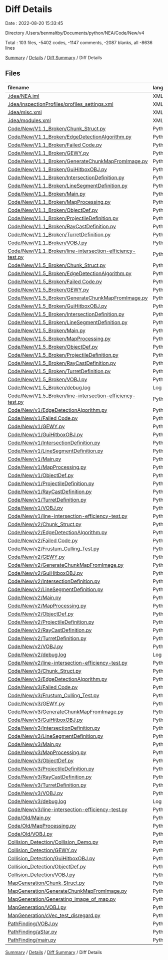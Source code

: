 # Diff Details

Date : 2022-08-20 15:33:45

Directory /Users/benmaltby/Documents/python/NEA/Code/New/v4

Total : 103 files,  -5402 codes, -1147 comments, -2087 blanks, all -8636 lines

[Summary](results.md) / [Details](details.md) / [Diff Summary](diff.md) / Diff Details

## Files
| filename | language | code | comment | blank | total |
| :--- | :--- | ---: | ---: | ---: | ---: |
| [.idea/NEA.iml](/.idea/NEA.iml) | XML | -12 | 0 | 0 | -12 |
| [.idea/inspectionProfiles/profiles_settings.xml](/.idea/inspectionProfiles/profiles_settings.xml) | XML | -6 | 0 | 0 | -6 |
| [.idea/misc.xml](/.idea/misc.xml) | XML | -4 | 0 | 0 | -4 |
| [.idea/modules.xml](/.idea/modules.xml) | XML | -8 | 0 | 0 | -8 |
| [Code/New/V1.1_Broken/Chunk_Struct.py](/Code/New/V1.1_Broken/Chunk_Struct.py) | Python | -33 | -18 | -19 | -70 |
| [Code/New/V1.1_Broken/EdgeDetectionAlgorithm.py](/Code/New/V1.1_Broken/EdgeDetectionAlgorithm.py) | Python | -67 | -5 | -28 | -100 |
| [Code/New/V1.1_Broken/Failed Code.py](/Code/New/V1.1_Broken/Failed%20Code.py) | Python | 0 | -77 | -8 | -85 |
| [Code/New/V1.1_Broken/GEWY.py](/Code/New/V1.1_Broken/GEWY.py) | Python | -267 | -17 | -89 | -373 |
| [Code/New/V1.1_Broken/GenerateChunkMapFromImage.py](/Code/New/V1.1_Broken/GenerateChunkMapFromImage.py) | Python | -30 | 0 | -18 | -48 |
| [Code/New/V1.1_Broken/GuiHitboxOBJ.py](/Code/New/V1.1_Broken/GuiHitboxOBJ.py) | Python | -10 | -1 | -2 | -13 |
| [Code/New/V1.1_Broken/IntersectionDefinition.py](/Code/New/V1.1_Broken/IntersectionDefinition.py) | Python | -14 | 0 | -4 | -18 |
| [Code/New/V1.1_Broken/LineSegmentDefinition.py](/Code/New/V1.1_Broken/LineSegmentDefinition.py) | Python | -56 | 0 | -11 | -67 |
| [Code/New/V1.1_Broken/Main.py](/Code/New/V1.1_Broken/Main.py) | Python | -94 | -18 | -28 | -140 |
| [Code/New/V1.1_Broken/MapProcessing.py](/Code/New/V1.1_Broken/MapProcessing.py) | Python | -88 | -21 | -22 | -131 |
| [Code/New/V1.1_Broken/ObjectDef.py](/Code/New/V1.1_Broken/ObjectDef.py) | Python | -8 | 0 | -3 | -11 |
| [Code/New/V1.1_Broken/ProjectileDefinition.py](/Code/New/V1.1_Broken/ProjectileDefinition.py) | Python | -10 | 0 | -3 | -13 |
| [Code/New/V1.1_Broken/RayCastDefinition.py](/Code/New/V1.1_Broken/RayCastDefinition.py) | Python | -36 | -4 | -9 | -49 |
| [Code/New/V1.1_Broken/TurretDefinition.py](/Code/New/V1.1_Broken/TurretDefinition.py) | Python | -57 | -13 | -15 | -85 |
| [Code/New/V1.1_Broken/VOBJ.py](/Code/New/V1.1_Broken/VOBJ.py) | Python | -43 | -2 | -21 | -66 |
| [Code/New/V1.1_Broken/line-intersection-efficiency-test.py](/Code/New/V1.1_Broken/line-intersection-efficiency-test.py) | Python | -38 | 0 | -23 | -61 |
| [Code/New/V1.5_Broken/Chunk_Struct.py](/Code/New/V1.5_Broken/Chunk_Struct.py) | Python | -33 | -18 | -19 | -70 |
| [Code/New/V1.5_Broken/EdgeDetectionAlgorithm.py](/Code/New/V1.5_Broken/EdgeDetectionAlgorithm.py) | Python | -67 | -5 | -28 | -100 |
| [Code/New/V1.5_Broken/Failed Code.py](/Code/New/V1.5_Broken/Failed%20Code.py) | Python | 0 | -77 | -8 | -85 |
| [Code/New/V1.5_Broken/GEWY.py](/Code/New/V1.5_Broken/GEWY.py) | Python | -267 | -17 | -89 | -373 |
| [Code/New/V1.5_Broken/GenerateChunkMapFromImage.py](/Code/New/V1.5_Broken/GenerateChunkMapFromImage.py) | Python | -32 | 0 | -18 | -50 |
| [Code/New/V1.5_Broken/GuiHitboxOBJ.py](/Code/New/V1.5_Broken/GuiHitboxOBJ.py) | Python | -10 | -1 | -2 | -13 |
| [Code/New/V1.5_Broken/IntersectionDefinition.py](/Code/New/V1.5_Broken/IntersectionDefinition.py) | Python | -14 | 0 | -4 | -18 |
| [Code/New/V1.5_Broken/LineSegmentDefinition.py](/Code/New/V1.5_Broken/LineSegmentDefinition.py) | Python | -56 | 0 | -11 | -67 |
| [Code/New/V1.5_Broken/Main.py](/Code/New/V1.5_Broken/Main.py) | Python | -91 | -21 | -28 | -140 |
| [Code/New/V1.5_Broken/MapProcessing.py](/Code/New/V1.5_Broken/MapProcessing.py) | Python | -94 | -21 | -22 | -137 |
| [Code/New/V1.5_Broken/ObjectDef.py](/Code/New/V1.5_Broken/ObjectDef.py) | Python | -8 | 0 | -3 | -11 |
| [Code/New/V1.5_Broken/ProjectileDefinition.py](/Code/New/V1.5_Broken/ProjectileDefinition.py) | Python | -10 | 0 | -3 | -13 |
| [Code/New/V1.5_Broken/RayCastDefinition.py](/Code/New/V1.5_Broken/RayCastDefinition.py) | Python | -37 | -4 | -9 | -50 |
| [Code/New/V1.5_Broken/TurretDefinition.py](/Code/New/V1.5_Broken/TurretDefinition.py) | Python | -59 | -14 | -15 | -88 |
| [Code/New/V1.5_Broken/VOBJ.py](/Code/New/V1.5_Broken/VOBJ.py) | Python | -43 | -2 | -21 | -66 |
| [Code/New/V1.5_Broken/debug.log](/Code/New/V1.5_Broken/debug.log) | Log | 0 | 0 | -1 | -1 |
| [Code/New/V1.5_Broken/line-intersection-efficiency-test.py](/Code/New/V1.5_Broken/line-intersection-efficiency-test.py) | Python | -38 | 0 | -23 | -61 |
| [Code/New/v1/EdgeDetectionAlgorithm.py](/Code/New/v1/EdgeDetectionAlgorithm.py) | Python | -50 | -4 | -23 | -77 |
| [Code/New/v1/Failed Code.py](/Code/New/v1/Failed%20Code.py) | Python | 0 | -77 | -8 | -85 |
| [Code/New/v1/GEWY.py](/Code/New/v1/GEWY.py) | Python | -267 | -17 | -89 | -373 |
| [Code/New/v1/GuiHitboxOBJ.py](/Code/New/v1/GuiHitboxOBJ.py) | Python | -10 | -1 | -2 | -13 |
| [Code/New/v1/IntersectionDefinition.py](/Code/New/v1/IntersectionDefinition.py) | Python | -14 | 0 | -4 | -18 |
| [Code/New/v1/LineSegmentDefinition.py](/Code/New/v1/LineSegmentDefinition.py) | Python | -56 | 0 | -11 | -67 |
| [Code/New/v1/Main.py](/Code/New/v1/Main.py) | Python | -79 | -14 | -25 | -118 |
| [Code/New/v1/MapProcessing.py](/Code/New/v1/MapProcessing.py) | Python | -88 | -21 | -22 | -131 |
| [Code/New/v1/ObjectDef.py](/Code/New/v1/ObjectDef.py) | Python | -8 | 0 | -3 | -11 |
| [Code/New/v1/ProjectileDefinition.py](/Code/New/v1/ProjectileDefinition.py) | Python | -10 | 0 | -3 | -13 |
| [Code/New/v1/RayCastDefinition.py](/Code/New/v1/RayCastDefinition.py) | Python | -30 | -6 | -9 | -45 |
| [Code/New/v1/TurretDefinition.py](/Code/New/v1/TurretDefinition.py) | Python | -44 | -13 | -14 | -71 |
| [Code/New/v1/VOBJ.py](/Code/New/v1/VOBJ.py) | Python | -43 | -2 | -21 | -66 |
| [Code/New/v1/line-intersection-efficiency-test.py](/Code/New/v1/line-intersection-efficiency-test.py) | Python | -38 | 0 | -23 | -61 |
| [Code/New/v2/Chunk_Struct.py](/Code/New/v2/Chunk_Struct.py) | Python | -41 | -22 | -21 | -84 |
| [Code/New/v2/EdgeDetectionAlgorithm.py](/Code/New/v2/EdgeDetectionAlgorithm.py) | Python | -70 | -14 | -30 | -114 |
| [Code/New/v2/Failed Code.py](/Code/New/v2/Failed%20Code.py) | Python | 0 | -92 | -12 | -104 |
| [Code/New/v2/Frustum_Culling_Test.py](/Code/New/v2/Frustum_Culling_Test.py) | Python | -42 | -6 | -30 | -78 |
| [Code/New/v2/GEWY.py](/Code/New/v2/GEWY.py) | Python | -267 | -17 | -89 | -373 |
| [Code/New/v2/GenerateChunkMapFromImage.py](/Code/New/v2/GenerateChunkMapFromImage.py) | Python | -34 | 0 | -19 | -53 |
| [Code/New/v2/GuiHitboxOBJ.py](/Code/New/v2/GuiHitboxOBJ.py) | Python | -10 | -1 | -2 | -13 |
| [Code/New/v2/IntersectionDefinition.py](/Code/New/v2/IntersectionDefinition.py) | Python | -14 | -4 | -6 | -24 |
| [Code/New/v2/LineSegmentDefinition.py](/Code/New/v2/LineSegmentDefinition.py) | Python | -56 | 0 | -11 | -67 |
| [Code/New/v2/Main.py](/Code/New/v2/Main.py) | Python | -111 | -34 | -46 | -191 |
| [Code/New/v2/MapProcessing.py](/Code/New/v2/MapProcessing.py) | Python | -60 | -55 | -41 | -156 |
| [Code/New/v2/ObjectDef.py](/Code/New/v2/ObjectDef.py) | Python | -8 | 0 | -3 | -11 |
| [Code/New/v2/ProjectileDefinition.py](/Code/New/v2/ProjectileDefinition.py) | Python | -10 | 0 | -3 | -13 |
| [Code/New/v2/RayCastDefinition.py](/Code/New/v2/RayCastDefinition.py) | Python | -69 | -21 | -23 | -113 |
| [Code/New/v2/TurretDefinition.py](/Code/New/v2/TurretDefinition.py) | Python | -57 | -18 | -25 | -100 |
| [Code/New/v2/VOBJ.py](/Code/New/v2/VOBJ.py) | Python | -43 | -2 | -21 | -66 |
| [Code/New/v2/debug.log](/Code/New/v2/debug.log) | Log | -2 | 0 | -1 | -3 |
| [Code/New/v2/line-intersection-efficiency-test.py](/Code/New/v2/line-intersection-efficiency-test.py) | Python | -38 | 0 | -23 | -61 |
| [Code/New/v3/Chunk_Struct.py](/Code/New/v3/Chunk_Struct.py) | Python | -41 | -22 | -21 | -84 |
| [Code/New/v3/EdgeDetectionAlgorithm.py](/Code/New/v3/EdgeDetectionAlgorithm.py) | Python | -70 | -14 | -30 | -114 |
| [Code/New/v3/Failed Code.py](/Code/New/v3/Failed%20Code.py) | Python | 0 | -97 | -16 | -113 |
| [Code/New/v3/Frustum_Culling_Test.py](/Code/New/v3/Frustum_Culling_Test.py) | Python | -42 | -6 | -30 | -78 |
| [Code/New/v3/GEWY.py](/Code/New/v3/GEWY.py) | Python | -267 | -17 | -89 | -373 |
| [Code/New/v3/GenerateChunkMapFromImage.py](/Code/New/v3/GenerateChunkMapFromImage.py) | Python | -35 | 0 | -19 | -54 |
| [Code/New/v3/GuiHitboxOBJ.py](/Code/New/v3/GuiHitboxOBJ.py) | Python | -10 | -1 | -2 | -13 |
| [Code/New/v3/IntersectionDefinition.py](/Code/New/v3/IntersectionDefinition.py) | Python | -14 | -4 | -6 | -24 |
| [Code/New/v3/LineSegmentDefinition.py](/Code/New/v3/LineSegmentDefinition.py) | Python | -56 | 0 | -11 | -67 |
| [Code/New/v3/Main.py](/Code/New/v3/Main.py) | Python | -111 | -35 | -47 | -193 |
| [Code/New/v3/MapProcessing.py](/Code/New/v3/MapProcessing.py) | Python | -109 | -43 | -53 | -205 |
| [Code/New/v3/ObjectDef.py](/Code/New/v3/ObjectDef.py) | Python | -8 | 0 | -3 | -11 |
| [Code/New/v3/ProjectileDefinition.py](/Code/New/v3/ProjectileDefinition.py) | Python | -10 | 0 | -3 | -13 |
| [Code/New/v3/RayCastDefinition.py](/Code/New/v3/RayCastDefinition.py) | Python | -84 | -26 | -32 | -142 |
| [Code/New/v3/TurretDefinition.py](/Code/New/v3/TurretDefinition.py) | Python | -61 | -17 | -26 | -104 |
| [Code/New/v3/VOBJ.py](/Code/New/v3/VOBJ.py) | Python | -43 | -2 | -21 | -66 |
| [Code/New/v3/debug.log](/Code/New/v3/debug.log) | Log | -2 | 0 | -1 | -3 |
| [Code/New/v3/line-intersection-efficiency-test.py](/Code/New/v3/line-intersection-efficiency-test.py) | Python | -38 | 0 | -23 | -61 |
| [Code/Old/Main.py](/Code/Old/Main.py) | Python | -34 | -2 | -16 | -52 |
| [Code/Old/MapProcessing.py](/Code/Old/MapProcessing.py) | Python | -29 | 0 | -10 | -39 |
| [Code/Old/VOBJ.py](/Code/Old/VOBJ.py) | Python | -43 | -2 | -21 | -66 |
| [Collision_Detection/Collision_Demo.py](/Collision_Detection/Collision_Demo.py) | Python | -97 | -3 | -25 | -125 |
| [Collision_Detection/GEWY.py](/Collision_Detection/GEWY.py) | Python | -282 | -17 | -92 | -391 |
| [Collision_Detection/GuiHitboxOBJ.py](/Collision_Detection/GuiHitboxOBJ.py) | Python | -10 | -1 | -2 | -13 |
| [Collision_Detection/ObjectDef.py](/Collision_Detection/ObjectDef.py) | Python | -8 | 0 | -3 | -11 |
| [Collision_Detection/VOBJ.py](/Collision_Detection/VOBJ.py) | Python | -55 | -2 | -30 | -87 |
| [MapGeneration/Chunk_Struct.py](/MapGeneration/Chunk_Struct.py) | Python | -30 | -17 | -19 | -66 |
| [MapGeneration/GenerateChunkMapFromImage.py](/MapGeneration/GenerateChunkMapFromImage.py) | Python | -32 | 0 | -20 | -52 |
| [MapGeneration/Generating_image_of_map.py](/MapGeneration/Generating_image_of_map.py) | Python | -15 | 0 | -6 | -21 |
| [MapGeneration/VOBJ.py](/MapGeneration/VOBJ.py) | Python | -43 | -2 | -21 | -66 |
| [MapGeneration/cVec_test_disregard.py](/MapGeneration/cVec_test_disregard.py) | Python | -5 | 0 | -2 | -7 |
| [PathFinding/VOBJ.py](/PathFinding/VOBJ.py) | Python | -43 | -2 | -21 | -66 |
| [PathFinding/aStar.py](/PathFinding/aStar.py) | Python | -84 | -13 | -27 | -124 |
| [PathFinding/main.py](/PathFinding/main.py) | Python | -182 | -5 | -69 | -256 |

[Summary](results.md) / [Details](details.md) / [Diff Summary](diff.md) / Diff Details